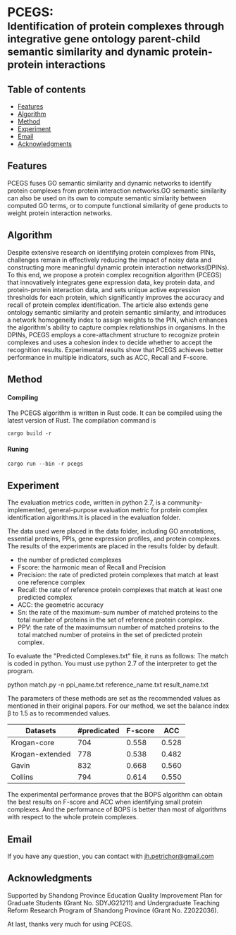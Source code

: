 # PCEGS: <br><small>Identification of protein complexes through integrative gene ontology parent-child semantic similarity and dynamic protein-protein interactions</small>

## Table of contents
* [Features](#Features)
* [Algorithm](#Process)
* [Method](#Method)
* [Experiment](#Experiment)
* [Email](#Email)
* [Acknowledgments](#Acknowledgments)

## Features
PCEGS fuses GO semantic similarity and dynamic networks to identify protein complexes from protein interaction networks.GO semantic similarity can also be used on its own to compute semantic similarity between computed GO terms, or to compute functional similarity of gene products to weight protein interaction networks.

## Algorithm
Despite extensive research on identifying protein complexes from PINs, challenges remain in effectively reducing the impact of noisy data and constructing more meaningful dynamic protein interaction networks(DPINs). To this end, we propose a protein complex recognition algorithm (PCEGS) that innovatively integrates gene expression data, key protein data, and protein-protein interaction data, and sets unique active expression thresholds for each protein, which significantly improves the accuracy and recall of protein complex identification. The article also extends gene ontology semantic similarity and protein semantic similarity, and introduces a network homogeneity index to assign weights to the PIN, which enhances the algorithm's ability to capture complex relationships in organisms. In the DPINs, PCEGS employs a core-attachment structure to recognize protein complexes and uses a cohesion index to decide whether to accept the recognition results. Experimental results show that PCEGS achieves better performance in multiple indicators, such as ACC, Recall and F-score.
## Method

#### Compiling
The PCEGS algorithm is written in Rust code. It can be compiled using the latest version of Rust. The compilation command is
```
cargo build -r
```
#### Runing

```
cargo run --bin -r pcegs
```

## Experiment

The evaluation metrics code, written in python 2.7, is a community-implemented, general-purpose evaluation metric for protein complex identification algorithms.It is placed in the evaluation folder.

The data used were placed in the data folder, including GO annotations, essential proteins, PPIs, gene expression profiles, and protein complexes. The results of the experiments are placed in the results folder by default.

- the number of predicted complexes
- Fscore: the harmonic mean of Recall and Precision
- Precision: the rate of predicted protein complexes that match at least one reference complex 
- Recall: the rate of reference protein complexes that match at least one predicted complex
- ACC: the geometric accuracy
- Sn: the rate of the maximum-sum number of matched proteins to the total number of proteins in the set of reference protein complex.
- PPV: the rate of the maximumsum number of matched proteins to the total matched number of proteins in the set of predicted protein complex. 

To evaluate the "Predicted Complexes.txt" file, it runs as follows:
The match is coded in python. You must use python 2.7 of the interpreter to get the program.
			
python match.py -n ppi_name.txt reference_name.txt result_name.txt
            

The parameters of these methods are set as the recommended values as mentioned in their original papers. For our method, we set the balance index β to 1.5 as to recommended values.

| Datasets         | \#predicated | F\-score | ACC    |
|------------------|--------------|----------|--------|
| Krogan\-core     | 704          | 0\.558   | 0\.528 |
| Krogan\-extended | 778          | 0\.538   | 0\.482 |
| Gavin            | 832          | 0\.668   | 0\.560 |
| Collins          | 794          | 0\.614   | 0\.550 |

The experimental performance proves that the BOPS algorithm can obtain the best results on F-score and ACC when identifying small protein complexes. And the performance of BOPS is better than most of algorithms with respect to the whole protein complexes.

## Email
If you have any question, you can contact with jh.petrichor@gmail.com
## Acknowledgments
Supported by Shandong Province Education Quality Improvement Plan for Graduate Students (Grant No. SDYJG21211) and Undergraduate Teaching Reform Research Program of Shandong Province (Grant No. Z2022036).

At last, thanks very much for using PCEGS.